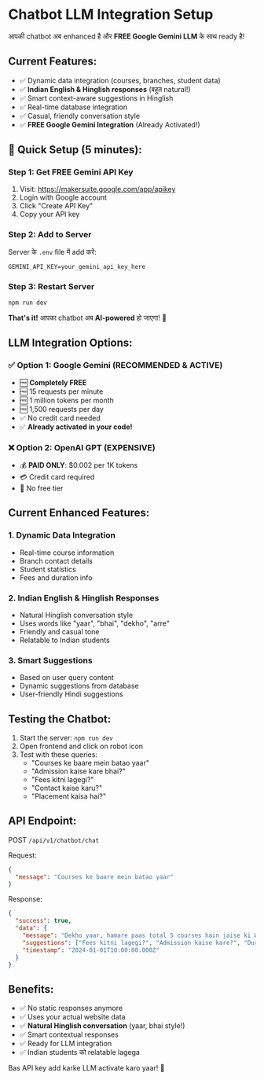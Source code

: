 # Chatbot LLM Integration Setup

आपकी chatbot अब enhanced है और **FREE Google Gemini LLM** के साथ ready है! 

## Current Features:
- ✅ Dynamic data integration (courses, branches, student data)
- ✅ **Indian English & Hinglish responses** (बहुत natural!)
- ✅ Smart context-aware suggestions in Hinglish
- ✅ Real-time database integration
- ✅ Casual, friendly conversation style
- ✅ **FREE Google Gemini Integration** (Already Activated!)

## 🚀 Quick Setup (5 minutes):

### Step 1: Get FREE Gemini API Key
1. Visit: https://makersuite.google.com/app/apikey
2. Login with Google account
3. Click "Create API Key" 
4. Copy your API key

### Step 2: Add to Server
Server के `.env` file में add करें:
```env
GEMINI_API_KEY=your_gemini_api_key_here
```

### Step 3: Restart Server
```bash
npm run dev
```

**That's it!** आपका chatbot अब **AI-powered** हो जाएगा! 🎉

## LLM Integration Options:

### ✅ **Option 1: Google Gemini (RECOMMENDED & ACTIVE)**
- 🆓 **Completely FREE**
- 🆓 15 requests per minute
- 🆓 1 million tokens per month  
- 🆓 1,500 requests per day
- ✅ No credit card needed
- ✅ **Already activated in your code!**

### ❌ **Option 2: OpenAI GPT (EXPENSIVE)**
- 💰 **PAID ONLY**: $0.002 per 1K tokens
- 💳 Credit card required
- 💸 No free tier

## Current Enhanced Features:

### 1. Dynamic Data Integration
- Real-time course information
- Branch contact details
- Student statistics
- Fees and duration info

### 2. Indian English & Hinglish Responses
- Natural Hinglish conversation style
- Uses words like "yaar", "bhai", "dekho", "arre"
- Friendly and casual tone
- Relatable to Indian students

### 3. Smart Suggestions
- Based on user query content
- Dynamic suggestions from database
- User-friendly Hindi suggestions

## Testing the Chatbot:

1. Start the server: `npm run dev`
2. Open frontend and click on robot icon
3. Test with these queries:
   - "Courses ke baare mein batao yaar"
   - "Admission kaise kare bhai?"
   - "Fees kitni lagegi?"
   - "Contact kaise karu?"
   - "Placement kaisa hai?"

## API Endpoint:
POST `/api/v1/chatbot/chat`

Request:
```json
{
  "message": "Courses ke baare mein batao yaar"
}
```

Response:
```json
{
  "success": true,
  "data": {
    "message": "Dekho yaar, hamare paas total 5 courses hain jaise ki Web Development, Data Science. Sab courses industry standard ke saath banaye gaye hain...",
    "suggestions": ["Fees kitni lagegi?", "Admission kaise kare?", "Duration kitna hai?"],
    "timestamp": "2024-01-01T10:00:00.000Z"
  }
}
```

## Benefits:
- ✅ No static responses anymore
- ✅ Uses your actual website data
- ✅ **Natural Hinglish conversation** (yaar, bhai style!)
- ✅ Smart contextual responses
- ✅ Ready for LLM integration
- ✅ Indian students को relatable lagega

Bas API key add karke LLM activate karo yaar! 🚀

